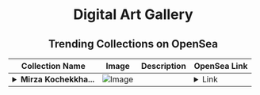 <div align="center">

# Digital Art Gallery

## Trending Collections on OpenSea

| Collection Name                       | Image                                                                                     | Description                       | OpenSea Link                                                                                          |
|---------------------------------------|-------------------------------------------------------------------------------------------|-----------------------------------|--------------------------------------------------------------------------------------------------------|
| **<details><summary>Mirza Kochekkha...</summary>Mirza Kochekkhan Gilani</details>** | ![Image](https://i.seadn.io/s/raw/files/c810e32a024f8215a62101a42280df25.png?w=500&auto=format?w=200&auto=format) |  | <details><summary>Link</summary>[Mirza Kochekkhan Gilani](https://opensea.io/collection/mirza-kochekkhan-gilani)</details> |

</div>